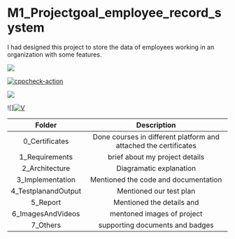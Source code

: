 # M1_Projectgoal_employee_record_system
I had designed this project to store the data of employees working in an organization with some features.

![](https://api.codiga.io/project/30948/status/svg)

[![cppcheck-action](https://github.com/Vakash123/M1_Projectgoal_employee_record_system_software/actions/workflows/a-cpp.yml/badge.svg)](https://github.com/Vakash123/M1_Projectgoal_employee_record_system_software/actions/workflows/a-cpp.yml)

![](https://api.codiga.io/project/30948/score/svg)

![][![V](https://github.com/Vakash123/M1_Projectgoal_employee_record_system_software/actions/workflows/V.yml/badge.svg)](https://github.com/Vakash123/M1_Projectgoal_employee_record_system_software/actions/workflows/V.yml)



|Folder|Description|
|:--:|:--:|
|0_Certificates| Done courses in different platform and attached the certificates|
|1_Requirements| brief about my project details|
|2_Architecture| Diagramatic explanation|
|3_Implementation| Mentioned the code and documentation|
|4_TestplanandOutput| Mentioned our test plan|
|5_Report| Mentioned the details and|
|6_ImagesAndVideos| mentoned images of project|
|7_Others| supporting documents and badges|
